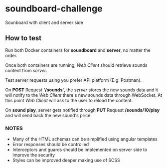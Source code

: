 # soundboard-challenge
Sounboard with client and server side

## How to test
Run both Docker containers for **soundboard** and **server**, no matter the order.

Once both containers are running, *Web Client* should retrieve sounds content from *server*.

Test server requests using you prefer API platform (E.g: Postman).

On **POST** Request **'/sounds'**, the *server* stores the new sounds data and it will notify to the *Web Client* there's new sounds data through WebSocket. At this point *Web Client* will ask to the user to reload the content.

On **sound play**, server gets notified through **PUT** Request **/sounds/10/play** and will send back the new sound's price.

### NOTES
<ul>
<li>Many of the HTML schemas can be simplified using angular templates</li>
<li>Error responses should be controlled</li>
<li>Interceptors and guards should be implemented on server side to improve the security</li>
<li>Styles can be improved deeper making use of SCSS</li>
</ul>